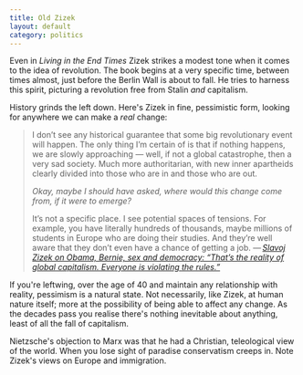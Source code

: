```yaml
---
title: Old Zizek
layout: default
category: politics
---
```


Even in <cite>Living in the End Times</cite> Zizek strikes a modest tone when it comes to the idea of revolution. The book begins at a very specific time, between times almost, just before the Berlin Wall is about to fall. He tries to harness this spirit, picturing a revolution free from Stalin _and_ capitalism.

History grinds the left down. Here's Zizek in fine, pessimistic form, looking for anywhere we can make a _real_ change:

<blockquote>

<p>I don’t see any historical guarantee that some big revolutionary event will happen. The only thing I’m certain of is that if nothing happens, we are slowly approaching — well, if not a global catastrophe, then a very sad society. Much more authoritarian, with new inner apartheids clearly divided into those who are in and those who are out.</p>

<p><em>Okay, maybe I should have asked, where would this change come from, if it were to emerge?</em></p>

<p>It’s not a specific place. I see potential spaces of tensions. For example, you have literally hundreds of thousands, maybe millions of students in Europe who are doing their studies. And they’re well aware that they don’t even have a chance of getting a job. &#8212;&thinsp;<cite><a href="http://www.salon.com/2015/10/11/slavoj_zizek_on_obama_bernie_sex_and_democracy_thats_the_reality_of_global_capitalism_everyone_is_violating_the_rules/">Slavoj Zizek on Obama, Bernie, sex and democracy: &#8220;That’s the reality of global capitalism. Everyone is violating the rules.&#8221;</a></cite></p>

</blockquote>

If you're leftwing, over the age of 40 and maintain any relationship with reality, pessimism is a natural state. Not necessarily, like Zizek, at human nature itself; more at the possibility of being able to affect any change. As the decades pass you realise there's nothing inevitable about anything, least of all the fall of capitalism.

Nietzsche's objection to Marx was that he had a Christian, teleological view of the world. When you lose sight of paradise conservatism creeps in. Note Zizek's views on Europe and immigration.
